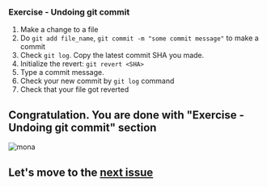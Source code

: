 ### Exercise - Undoing git commit

1. Make a change to a file
2. Do `git add file_name`, `git commit -m "some commit message"` to make a commit
3. Check `git log`. Copy the latest commit SHA you made.
4. Initialize the revert: `git revert <SHA>`
5. Type a commit message.
6. Check your new commit by `git log` command
7. Check that your file got reverted 

## Congratulation. You are done with "Exercise - Undoing git commit" section

![mona](https://user-images.githubusercontent.com/5396174/187010589-a9cbdd9f-f9eb-4e3b-bac0-4abeb8714e8d.png) 

## Let's move to the [next issue](5_Learn_Git_Bisect.md)
